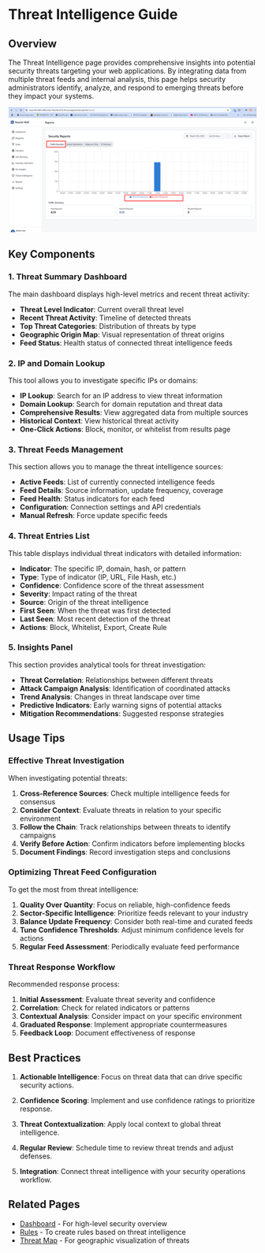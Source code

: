 # Threat Intelligence Guide

## Overview

The Threat Intelligence page provides comprehensive insights into potential security threats targeting your web applications. By integrating data from multiple threat feeds and internal analysis, this page helps security administrators identify, analyze, and respond to emerging threats before they impact your systems.

![Threat Intelligence Page](../../attached_assets/image_1743077870063.png)

## Key Components

### 1. Threat Summary Dashboard

The main dashboard displays high-level metrics and recent threat activity:

- **Threat Level Indicator**: Current overall threat level
- **Recent Threat Activity**: Timeline of detected threats
- **Top Threat Categories**: Distribution of threats by type
- **Geographic Origin Map**: Visual representation of threat origins
- **Feed Status**: Health status of connected threat intelligence feeds

### 2. IP and Domain Lookup

This tool allows you to investigate specific IPs or domains:

- **IP Lookup**: Search for an IP address to view threat information
- **Domain Lookup**: Search for domain reputation and threat data
- **Comprehensive Results**: View aggregated data from multiple sources
- **Historical Context**: View historical threat activity
- **One-Click Actions**: Block, monitor, or whitelist from results page

### 3. Threat Feeds Management

This section allows you to manage the threat intelligence sources:

- **Active Feeds**: List of currently connected intelligence feeds
- **Feed Details**: Source information, update frequency, coverage
- **Feed Health**: Status indicators for each feed
- **Configuration**: Connection settings and API credentials
- **Manual Refresh**: Force update specific feeds

### 4. Threat Entries List

This table displays individual threat indicators with detailed information:

- **Indicator**: The specific IP, domain, hash, or pattern
- **Type**: Type of indicator (IP, URL, File Hash, etc.)
- **Confidence**: Confidence score of the threat assessment
- **Severity**: Impact rating of the threat
- **Source**: Origin of the threat intelligence
- **First Seen**: When the threat was first detected
- **Last Seen**: Most recent detection of the threat
- **Actions**: Block, Whitelist, Export, Create Rule

### 5. Insights Panel

This section provides analytical tools for threat investigation:

- **Threat Correlation**: Relationships between different threats
- **Attack Campaign Analysis**: Identification of coordinated attacks
- **Trend Analysis**: Changes in threat landscape over time
- **Predictive Indicators**: Early warning signs of potential attacks
- **Mitigation Recommendations**: Suggested response strategies

## Usage Tips

### Effective Threat Investigation

When investigating potential threats:

1. **Cross-Reference Sources**: Check multiple intelligence feeds for consensus
2. **Consider Context**: Evaluate threats in relation to your specific environment
3. **Follow the Chain**: Track relationships between threats to identify campaigns
4. **Verify Before Action**: Confirm indicators before implementing blocks
5. **Document Findings**: Record investigation steps and conclusions

### Optimizing Threat Feed Configuration

To get the most from threat intelligence:

1. **Quality Over Quantity**: Focus on reliable, high-confidence feeds
2. **Sector-Specific Intelligence**: Prioritize feeds relevant to your industry
3. **Balance Update Frequency**: Consider both real-time and curated feeds
4. **Tune Confidence Thresholds**: Adjust minimum confidence levels for actions
5. **Regular Feed Assessment**: Periodically evaluate feed performance

### Threat Response Workflow

Recommended response process:

1. **Initial Assessment**: Evaluate threat severity and confidence
2. **Correlation**: Check for related indicators or patterns
3. **Contextual Analysis**: Consider impact on your specific environment
4. **Graduated Response**: Implement appropriate countermeasures
5. **Feedback Loop**: Document effectiveness of response

## Best Practices

1. **Actionable Intelligence**: Focus on threat data that can drive specific security actions.

2. **Confidence Scoring**: Implement and use confidence ratings to prioritize response.

3. **Threat Contextualization**: Apply local context to global threat intelligence.

4. **Regular Review**: Schedule time to review threat trends and adjust defenses.

5. **Integration**: Connect threat intelligence with your security operations workflow.

## Related Pages

- [Dashboard](./dashboard_guide.md) - For high-level security overview
- [Rules](./rules_guide.md) - To create rules based on threat intelligence
- [Threat Map](./threat_map_guide.md) - For geographic visualization of threats